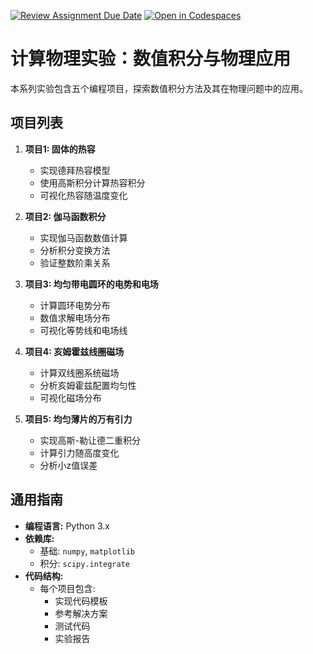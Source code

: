 [![Review Assignment Due Date](https://classroom.github.com/assets/deadline-readme-button-22041afd0340ce965d47ae6ef1cefeee28c7c493a6346c4f15d667ab976d596c.svg)](https://classroom.github.com/a/nDtc43T1)
[![Open in Codespaces](https://classroom.github.com/assets/launch-codespace-2972f46106e565e64193e422d61a12cf1da4916b45550586e14ef0a7c637dd04.svg)](https://classroom.github.com/open-in-codespaces?assignment_repo_id=19450500)
# 计算物理实验：数值积分与物理应用

本系列实验包含五个编程项目，探索数值积分方法及其在物理问题中的应用。

## 项目列表

1. **项目1: 固体的热容**
   - 实现德拜热容模型
   - 使用高斯积分计算热容积分
   - 可视化热容随温度变化

2. **项目2: 伽马函数积分**
   - 实现伽马函数数值计算
   - 分析积分变换方法
   - 验证整数阶乘关系

3. **项目3: 均匀带电圆环的电势和电场**
   - 计算圆环电势分布
   - 数值求解电场分布
   - 可视化等势线和电场线

4. **项目4: 亥姆霍兹线圈磁场**
   - 计算双线圈系统磁场
   - 分析亥姆霍兹配置均匀性
   - 可视化磁场分布

5. **项目5: 均匀薄片的万有引力**
   - 实现高斯-勒让德二重积分
   - 计算引力随高度变化
   - 分析小z值误差

## 通用指南

* **编程语言:** Python 3.x
* **依赖库:**
  - 基础: `numpy`, `matplotlib`
  - 积分: `scipy.integrate`
* **代码结构:**
  - 每个项目包含:
    - 实现代码模板
    - 参考解决方案
    - 测试代码
    - 实验报告


